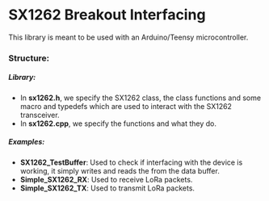 # SX1262 Breakout Interfacing

This library is meant to be used with an Arduino/Teensy microcontroller.

### Structure:
##### Library:
- In **sx1262.h**, we specify the SX1262 class, the class functions and some macro and typedefs which are used to interact with the SX1262 transceiver.
- In **sx1262.cpp**, we specify the functions and what they do.
##### Examples:
- **SX1262_TestBuffer**: Used to check if interfacing with the device is working, it simply writes and reads the from the data buffer.
- **Simple_SX1262_RX**: Used to receive LoRa packets.
- **Simple_SX1262_TX**: Used to transmit LoRa packets.
